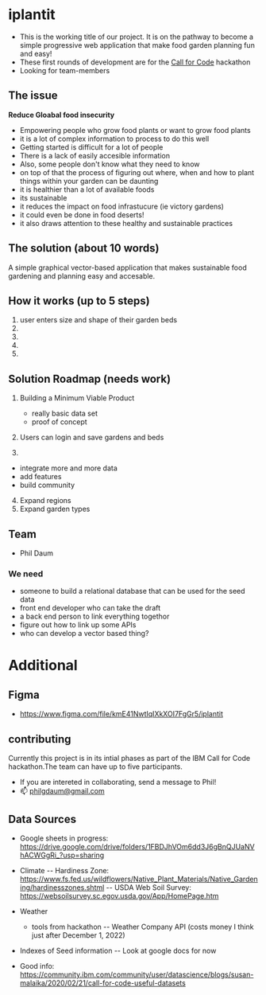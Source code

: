 # iplantit
- This is the working title of our project. It is on the pathway to become a simple progressive web application that make food garden planning fun and easy!
- These first rounds of development are for the <a href="https://callforcode-platform.bemyapp.com">Call for Code<a> hackathon
- Looking for team-members

## The issue
**Reduce Gloabal food insecurity** 
- Empowering people who grow food plants or want to grow food plants
- it is a lot of complex information to process to do this well
- Getting started is difficult for a lot of people
- There is a lack of easily accesible information
- Also, some people don't know what they need to know
- on top of that the process of figuring out where, when and how to plant things within your garden can be daunting 
- it is healthier than a lot of available foods
- its sustainable
- it reduces the impact on food infrastucure (ie victory gardens)
- it could even be done in food deserts!
- it also draws attention to these healthy and sustainable practices


## The solution (about 10 words)
A simple graphical vector-based application that makes sustainable food gardening and planning easy and accesable.

## How it works (up to 5 steps)
1. user enters size and shape of their garden beds
2.
3.
4.
5.



## Solution Roadmap (needs work)
1. Building a Minimum Viable Product
    - really basic data set
    - proof of concept

2. Users can login and save gardens and beds

3. 
- integrate more and more data
- add features
- build community

4. Expand regions
5. Expand garden types


## Team
- Phil Daum

### We need
- someone to build a relational database that can be used for the seed data
- front end developer who can take the draft
- a back end person to link everything togethor
- figure out how to link up some APIs
- who can develop a vector based thing?

# Additional

## Figma
- https://www.figma.com/file/kmE41NwtIqIXkXOI7FgGr5/iplantit

## contributing
Currently this project is in its intial phases as part of the IBM Call for Code hackathon.The team can have up to five participants.
- If you are intereted in collaborating, send a message to Phil!
- 📫 philgdaum@gmail.com

## Data Sources

- Google sheets in progress: https://drive.google.com/drive/folders/1FBDJhVOm6dd3J6gBnQJUaNVhACWGgRi_?usp=sharing

- Climate
-- Hardiness Zone: https://www.fs.fed.us/wildflowers/Native_Plant_Materials/Native_Gardening/hardinesszones.shtml
-- USDA Web Soil Survey: https://websoilsurvey.sc.egov.usda.gov/App/HomePage.htm
- Weather
    - tools from hackathon
    -- Weather Company API (costs money I think just after December 1, 2022)
- Indexes of Seed information
    -- Look at google docs for now
- Good info: https://community.ibm.com/community/user/datascience/blogs/susan-malaika/2020/02/21/call-for-code-useful-datasets


